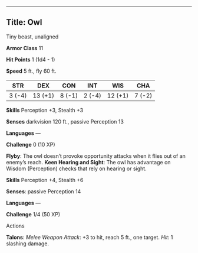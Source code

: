 -------------------------
Title: Owl
-------------------------


Tiny beast, unaligned

**Armor Class** 11

**Hit Points** 1 (1d4 - 1)

**Speed** 5 ft., fly 60 ft.

| STR    | DEX     | CON     | INT     | WIS     | CHA
|---------| -------- |--------- |--------- |---------| --------
| 3 (-4)   | 13 (+1)   | 8 (-1)   | 2 (-4)   | 12 (+1)   | 7 (-2)

**Skills** Perception +3, Stealth +3

**Senses** darkvision 120 ft., passive Perception 13

**Languages** —

**Challenge** 0 (10 XP)


**Flyby**: The owl doesn’t provoke opportunity attacks when it flies
out of an enemy’s reach.
**Keen Hearing and Sight**: The owl has advantage on
Wisdom (Perception) checks that rely on hearing or sight.

**Skills** Perception +4, Stealth +6

**Senses**: passive Perception 14

**Languages** —

**Challenge** 1/4 (50 XP)


Actions

**Talons**: *Melee Weapon Attack*: +3 to hit, reach 5 ft.,
one target. *Hit*: 1 slashing damage.



